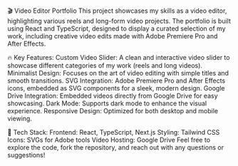 🎬 Video Editor Portfolio
This project showcases my skills as a video editor, highlighting various reels and long-form video projects. The portfolio is built using React and TypeScript, designed to display a curated selection of my work, including creative video edits made with Adobe Premiere Pro and After Effects.

🔥 Key Features:
Custom Video Slider: A clean and interactive video slider to showcase different categories of my work (reels and long videos).
Minimalist Design: Focuses on the art of video editing with simple titles and smooth transitions.
SVG Integration: Adobe Premiere Pro and After Effects icons, embedded as SVG components for a sleek, modern design.
Google Drive Integration: Embedded videos directly from Google Drive for easy showcasing.
Dark Mode: Supports dark mode to enhance the visual experience.
Responsive Design: Optimized for both desktop and mobile viewing.

🚀 Tech Stack:
Frontend: React, TypeScript, Next.js
Styling: Tailwind CSS
Icons: SVGs for Adobe tools
Video Hosting: Google Drive
Feel free to explore the code, fork the repository, and reach out with any questions or suggestions!

